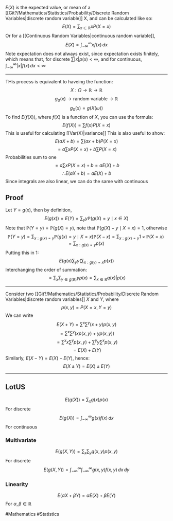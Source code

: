 $E(X)$ is the expected value, or mean of a [[Git?/Mathematics/Statistics/Probability/Discrete Random Variables|discrete random variable]] X, and can be calculated like so:
$$
E(X)=\sum_{x\in \mathbb{R}} xP(X=x)
$$
Or for a [[Continuous Random Variables|continuous random variable]],
$$
E(X)=\int_{-\infty}^{\infty} xf(x) \, dx 
$$
Note expectation does not always exist, since expectation exists finitely, which means that, for discrete $\sum|x|p(x)<\infty$, and for continuous, $\int_{-\infty}^{\infty} |x|f(x) \, dx<\infty$
___
THis process is equivalent to haveing the function:
$$
X:\Omega\to \mathbb{R}\to \mathbb{R}
$$
$$
g_{0}(x)\to \text{random variable}\to \mathbb{R}
$$
$$
g_{0}(x)=g(X(\omega))
$$
To find $E(f(X))$, where $f(X)$ is a function of $X$, you can use the formula:
$$
E(f(X))=\sum f(x)P(X=x)
$$
This is useful for calculating [[Var(X)|variance]]
This is also useful to show:
$$
E(aX+b)=\sum (ax+b)P(X=x)
$$
$$
=a\sum xP(X=x)+b\sum P(X=x)
$$
Probabilities sum to one
$$
=a\sum xP(X=x)+b=aE(X)+b
$$
$$
\therefore E(aX+b)=aE(X)+b
$$
Since integrals are also linear, we can do the same with continuous
## Proof
Let $Y=g(x)$, then by definition,
$$
E(g(x))=E(Y)=\sum_{y}y\mathbb{P}(g(X)=y\mid x\in X)
$$
Note that $\mathbb{P}(Y=y)=\mathbb{P}(g(X)=y)$, note that $\mathbb{P}(g(X)-y\mid X=x)=1$, otherwise
$$
\mathbb{P}(Y=y)=\sum_{x:g(x)=y}\mathbb{P}(g(x)=y\mid X=x)\mathbb{P}(X-x)=\sum_{x:g(x)=y}1\times \mathbb{P}(X=x)=\sum_{x:g(x)=y}p(x)
$$
Putting this in $1$:
$$
E(g(x)\sum_{y}y\left( \sum_{x:g(y)=x} p(x) \right)
$$
Interchanging the order of summation:
$$
=\sum_{x}\sum_{y\in g(\mathbb{R})}yp(x)=\sum_{x\in \mathbb{R}}q(x)|p(x)
$$
___
Consider two [[Git?/Mathematics/Statistics/Probability/Discrete Random Variables|discrete random variables]] $X$ and $Y$, where 
$$
p(x,y)=P(X=x, Y=y)
$$
We can write
$$
E(X+Y)=\sum^{x}\sum^{y}(x+y)p(x,y)
$$
$$
=\sum^{x}\sum^{y}(xp(x,y)+yp(x,y))
$$
$$
=\sum^{x}x\sum^{y}p(x,y)+\sum^{y}y\sum^{x}p(x,y)
$$
$$
=E(X)+E(Y)
$$
Similarly, $E(X-Y)=E(X)-E(Y)$, hence:
$$
E(X\pm Y)=E(X)\pm E(Y)
$$
___
## LotUS
$$
E(g(X))=\sum_{x} g(x)p(x)
$$
For discrete
$$
E(g(X))=\int_{-\infty}^{\infty} g(x)f(x) \, dx 
$$
For continuous
### Multivariate
$$
E(g(X,Y))=\sum_{x}\sum_{y}g(x,y)p(x,y)
$$
For discrete
$$
E(g(X,Y))=\int_{-\infty}^{\infty} \int_{-\infty}^{\infty} g(x,y)f(x,y) \, dx  \, dy 
$$
### Linearity
$$
E(\alpha X+\beta Y)=\alpha E(X)+\beta E(Y)
$$
For $\alpha,\beta \in\mathbb{R}$

#Mathematics #Statistics 

